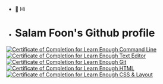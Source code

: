 - 👋 Hi
- # Salam Foon's Github profile
<a href="https://www.learnenough.com/certificates/ssalami"><img src="https://www.learnenough.com/certificates/ssalami/command-line-tutorial.svg" alt="Certificate of Completion for Learn Enough Command Line"></a><a href="https://www.learnenough.com/certificates/ssalami"><img src="https://www.learnenough.com/certificates/ssalami/text-editor-tutorial.svg" alt="Certificate of Completion for Learn Enough Text Editor"></a><a href="https://www.learnenough.com/certificates/ssalami"><img src="https://www.learnenough.com/certificates/ssalami/git-tutorial.svg" alt="Certificate of Completion for Learn Enough Git"></a><a href="https://www.learnenough.com/certificates/ssalami"><img src="https://www.learnenough.com/certificates/ssalami/html-tutorial.svg" alt="Certificate of Completion for Learn Enough HTML"></a><a href="https://www.learnenough.com/certificates/ssalami"><img src="https://www.learnenough.com/certificates/ssalami/css-and-layout-tutorial.svg" alt="Certificate of Completion for Learn Enough CSS &amp; Layout"></a>
